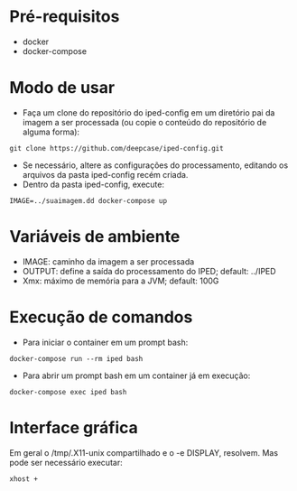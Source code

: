 # Pré-requisitos

- docker
- docker-compose

# Modo de usar

- Faça um clone do repositório do iped-config em um diretório pai da imagem a ser processada (ou copie o conteúdo do repositório de alguma forma):
```
git clone https://github.com/deepcase/iped-config.git
```
- Se necessário, altere as configurações do processamento, editando os arquivos da pasta iped-config recém criada.
- Dentro da pasta iped-config, execute:
```
IMAGE=../suaimagem.dd docker-compose up
```

# Variáveis de ambiente
- IMAGE: caminho da imagem a ser processada
- OUTPUT: define a saída do processamento do IPED; default: ../IPED
- Xmx: máximo de memória para a JVM; default: 100G

# Execução de comandos
- Para iniciar o container em um prompt bash:
```
docker-compose run --rm iped bash
```

- Para abrir um prompt bash em um container já em execução:
```
docker-compose exec iped bash
```

 # Interface gráfica

Em geral o /tmp/.X11-unix compartilhado e o -e DISPLAY, resolvem.
Mas pode ser necessário executar:
```
xhost +

```

